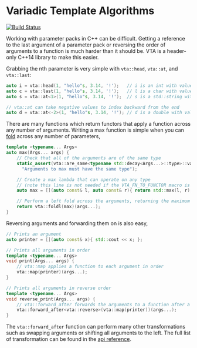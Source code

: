 Variadic Template Algorithms
============================

[![Build Status](https://travis-ci.org/elliotgoodrich/VariadicTemplateAlgorithms.svg?branch=master)](https://travis-ci.org/elliotgoodrich/VariadicTemplateAlgorithms)

Working with parameter packs in C++ can be difficult. Getting a reference to the last argument of a parameter pack or reversing the order of arguments to a function is much harder than it should be. VTA is a header-only C++14 library to make this easier.

Grabbing the nth parameter is very simple with `vta::head`, `vta::at`, and `vta::last`:

```cpp
auto i = vta::head(1, "hello"s, 3.14, '!');   // i is an int with value 1
auto c = vta::last(1, "hello"s, 3.14, '!');   // l is a char with value '!'
auto s = vta::at<1>(1, "hello"s, 3.14, '!');  // s is a std::string with value "hello"

// vta::at can take negative values to index backward from the end
auto d = vta::at<-2>(1, "hello"s, 3.14, '!'); // d is a double with value 3.14
```

There are many functions which return functors that apply a function across any number of arguments. Writing a max function is simple when you can [fold](http://en.wikipedia.org/wiki/Fold_%28higher-order_function%29) across any number of parameters,

```cpp
template <typename... Args>
auto max(Args... args) {
	// Check that all of the arguments are of the same type
	static_assert(vta::are_same<typename std::decay<Args...>::type>::value,
	  "Arguments to max must have the same type");

	// Create a max lambda that can operate on any type
	// (note this line is not needed if the VTA_FN_TO_FUNCTOR macro is used)
	auto max = [](auto const& l, auto const& r){ return std::max(l, r); };

	// Perform a left fold across the arguments, returning the maximum
	return vta::foldl(max)(args...);
}
```

Reversing arguments and forwarding them on is also easy,

```cpp
// Prints an argument
auto printer = [](auto const& x){ std::cout << x; };

// Prints all arguments in order
template <typename... Args>
void print(Args... args) {
	// vta::map applies a function to each argument in order
	vta::map(printer)(args...);
}

// Prints all arguments in reverse order
template <typename... Args>
void reverse_print(Args... args) {
	// vta::forward_after forwards the arguments to a function after a transformation
	vta::forward_after<vta::reverse>(vta::map(printer))(args...);
}
```

The `vta::forward_after` function can perform many other transformations such as swapping arguments or shifting all arguments to the left. The full list of transformation can be found in the [api reference](API_REFERENCE.md#functor).
